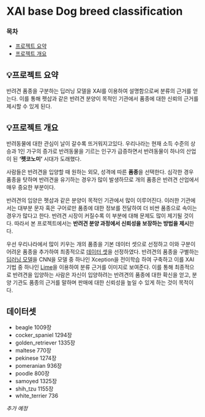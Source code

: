 # **XAI base Dog breed classification** 

### 목차  
  
- [프로젝트 요약](#💡프로젝트-요약)
- [프로젝트 개요](#💡프로젝트-개요)  

## **💡프로젝트 요약**
반려견 품종을 구분하는 딥러닝 모델을 XAI를 이용하여 설명함으로써 분류의 근거를 얻는다. 이를 통해 펫샵과 같은 반려견 분양이 목적인 기관에서 품종에 대한 신뢰의 근거를 제시할 수 있게 된다.  


## **💡프로젝트 개요**  
 반려동물에 대한 관심이 날이 갈수록 뜨거워지고있다. 우리나라는 현재 소득 수준의 상승과 1인 가구의 증가로 반려동물을 기르는 인구가 급증하면서 반려동물이 하나의 산업이 된 **‘펫코노미’** 시대가 도래했다.  


사람들은 반려견을 입양할 때 원하는 외모, 성격에 따른 **품종**을 선택한다. 심각한 경우 품종을 탓하며 반려견을 유기하는 경우가 많이 발생하므로 개의 품종은 반려견 산업에서 매우 중요한 부분이다.  


반려견의 입양은 펫샵과 같은 분양이 목적인 기관에서 많이 이루어진다. 이러한 기관에서는 대부분 문자 혹은 구어로만 품종에 대한 정보를 전달하여 더 비싼 품종으로 속이는 경우가 많다고 한다. 반려견 시장이 커질수록 이 부분에 대해 문제도 많이 제기될 것이다. 따라서 본 프로젝트에서는 **반려견 분양 과정에서 신뢰성을 보장하는 방법을 제시**한다.  


우선 우리나라에서 많이 키우는 개의 품종을 기본 데이터 셋으로 선정하고 이와 구분이 어려운 품종을 추가하여 최종적으로 [데이터 셋](#데이터셋)을 선정하였다. 반려견의 품종을 구별하는 [딥러닝 모델](https://github.com/Classufy/xai-dog-breed-classification)을 CNN을 모델 중 하나인 Xception을 전이학습 하여 구축하고 이를 XAI 기법 중 하나인 [Lime](https://github.com/marcotcr/lime)을 이용하여 분류 근거를 이미지로 보여준다. 이를 통해 최종적으로 반려견을 입양하는 사람은 자신이 입양하려는 반려견의 품종에 대한 확신을 얻고, 분양 기관도 품종의 근거를 말하며 판매에 대한 신뢰성을 높일 수 있게 하는 것이 목적이다.  



## **데이터셋** 
- beagle 1009장
- cocker_spaniel 1294장
- golden_retriever 1335장
- maltese 770장
- pekinese 1274장
- pomeranian 936장
- poodle 800장
- samoyed 1325장
- shih_tzu 1155장
- white_terrier 736

_추가 예정_